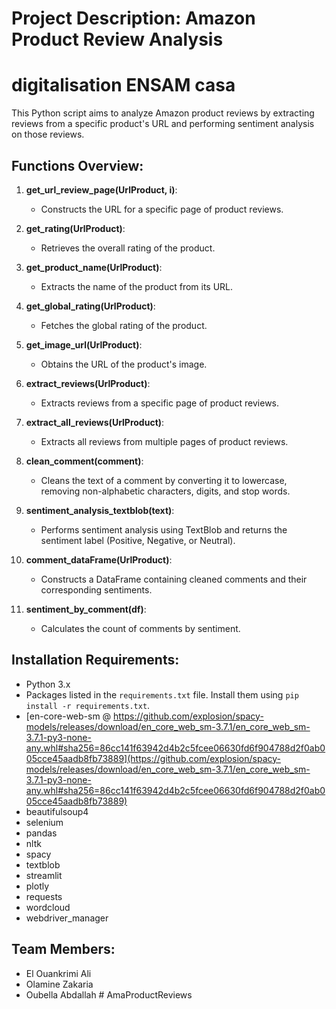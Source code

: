 # Project Description: Amazon Product Review Analysis
# digitalisation ENSAM casa
This Python script aims to analyze Amazon product reviews by extracting reviews from a specific product's URL and performing sentiment analysis on those reviews.

## Functions Overview:

1. **get_url_review_page(UrlProduct, i)**:
   - Constructs the URL for a specific page of product reviews.

2. **get_rating(UrlProduct)**:
   - Retrieves the overall rating of the product.

3. **get_product_name(UrlProduct)**:
   - Extracts the name of the product from its URL.

4. **get_global_rating(UrlProduct)**:
   - Fetches the global rating of the product.

5. **get_image_url(UrlProduct)**:
   - Obtains the URL of the product's image.

6. **extract_reviews(UrlProduct)**:
   - Extracts reviews from a specific page of product reviews.

7. **extract_all_reviews(UrlProduct)**:
   - Extracts all reviews from multiple pages of product reviews.

8. **clean_comment(comment)**:
   - Cleans the text of a comment by converting it to lowercase, removing non-alphabetic characters, digits, and stop words.

9. **sentiment_analysis_textblob(text)**:
   - Performs sentiment analysis using TextBlob and returns the sentiment label (Positive, Negative, or Neutral).

10. **comment_dataFrame(UrlProduct)**:
    - Constructs a DataFrame containing cleaned comments and their corresponding sentiments.

11. **sentiment_by_comment(df)**:
    - Calculates the count of comments by sentiment.

## Installation Requirements:

- Python 3.x
- Packages listed in the `requirements.txt` file. Install them using `pip install -r requirements.txt`.
- [en-core-web-sm @ https://github.com/explosion/spacy-models/releases/download/en_core_web_sm-3.7.1/en_core_web_sm-3.7.1-py3-none-any.whl#sha256=86cc141f63942d4b2c5fcee06630fd6f904788d2f0ab005cce45aadb8fb73889](https://github.com/explosion/spacy-models/releases/download/en_core_web_sm-3.7.1/en_core_web_sm-3.7.1-py3-none-any.whl#sha256=86cc141f63942d4b2c5fcee06630fd6f904788d2f0ab005cce45aadb8fb73889)
- beautifulsoup4
- selenium
- pandas
- nltk
- spacy
- textblob
- streamlit
- plotly
- requests
- wordcloud
- webdriver_manager

## Team Members:

- El Ouankrimi Ali
- Olamine Zakaria
- Oubella Abdallah
#   A m a P r o d u c t R e v i e w s 
 
 